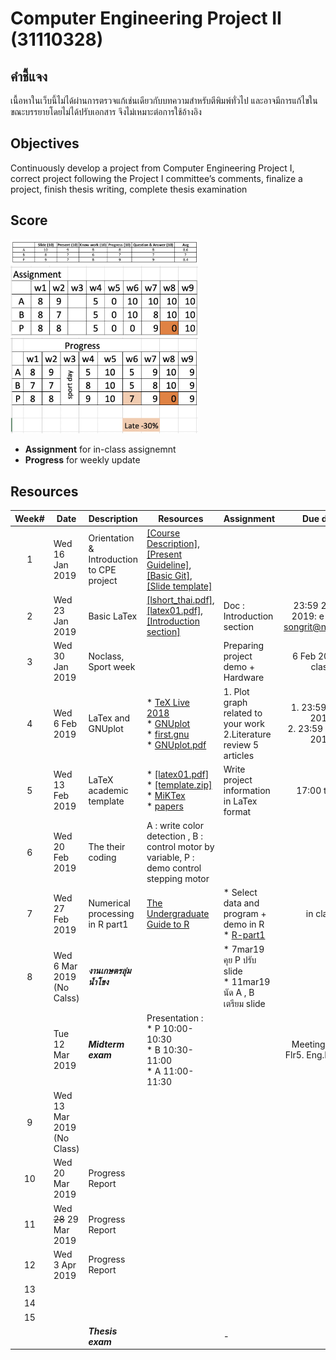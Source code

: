 # Computer Engineering Project II (31110328)
## คำชี้แจง
เนื้อหาในเว็บนี้ไม่ได้ผ่านการตรวจแก้เช่นเดียวกับบทความสำหรับตีพิมพ์ทั่วไป และอาจมีการแก้ไขในขณะบรรยายโดยไม่ได้ปรับเอกสาร จึงไม่เหมาะต่อการใช้อ้างอิง

## Objectives
Continuously develop a project from Computer Engineering Project I, correct project following the Project I committee’s comments, finalize a project, finish thesis writing, complete thesis examination

## Score
<img src="https://raw.githubusercontent.com/Lecture-CPE/328/master/score/midterm.jpg" alt="Midterm" width="300"><br>
<img src="https://raw.githubusercontent.com/Lecture-CPE/328/master/score/assign-2.jpg" alt="Assignment" width="300"><br>
<img src="https://raw.githubusercontent.com/Lecture-CPE/328/master/score/progress-2.jpg" alt="Progress" width="300">

* **Assignment** for in-class assignemnt
* **Progress** for weekly update

## Resources

| Week# | Date | Description  |Resources|Assignment| Due date|
|:-----:|------|-------------|----|--|:--:|
|  1 |Wed 16 Jan 2019| Orientation & Introduction to CPE project|[[Course Description]](https://drive.google.com/open?id=1v1N05F52E6jxTuy6ox8WxBsL_ve-xhro), [[Present Guideline]](https://drive.google.com/open?id=1Kts1XyFh6kr7_jiJMYhrG93yX4A3PvY6), [[Basic Git]](https://drive.google.com/open?id=1ZgoQkInFjvnrz-wiLy2ISEz7proDvbo1), [[Slide template]](https://drive.google.com/file/d/1VC3St6WZNPndobrzBdV0Vv2jCfiHRGSR/view?usp=sharing)  |  ||
|2   |Wed 23 Jan 2019 | Basic LaTex            |[[lshort_thai.pdf]](https://drive.google.com/open?id=1PHD8t_0OwnyT2ztYYjcR_vDPWRQrq9TO),[[latex01.pdf]](https://drive.google.com/open?id=1OK_WYVeOJXkPQGb1KPSgYbGiKBXGujr8), [[Introduction section]](https://drive.google.com/file/d/172yGRjmWMmfPv6PsRRudUyu6aYj0XJY1/view?usp=sharing) |Doc  : Introduction section  |23:59 23 Jan 2019: e-mail : songrit@npu.ac.th|
|   3   | Wed 30 Jan 2019 | Noclass, Sport week|   | Preparing project demo + Hardware |6 Feb 2019 In class|
|   4   | Wed 6 Feb 2019 | LaTex and GNUplot  | * [TeX Live 2018](http://www.tug.org/texlive/)<br> * [GNUplot](http://gnuplot.sourceforge.net)<br> * [first.gnu](https://drive.google.com/open?id=11qTXVmsveui-WoPfVdGRXzqeq82u2Dj-)<br>* [GNUplot.pdf](https://drive.google.com/open?id=1E-xJTR7PfRIm9oEKB08eEGH0kLWQfGFE)              |1. Plot graph related to your work<br> 2.Literature review 5 articles  | 1. 23:59 6 Feb 2019<br>2. 23:59 13 FEB 2019 |
|   5   |Wed 13 Feb 2019      | LaTeX academic template  |* [[latex01.pdf]](https://drive.google.com/open?id=1OK_WYVeOJXkPQGb1KPSgYbGiKBXGujr8)<br>* [[template.zip]](https://drive.google.com/drive/folders/1yIL1WBmb6JlVyIcGAwr6NOHqIcNU3MU-?usp=sharing)  <br>* [MiKTex](https://miktex.org/download)<br> * [papers](https://drive.google.com/drive/folders/1JadpVly8dJn4zfKBmRf-Si_g4HoLCzmn?usp=sharing)                   | Write project information in LaTex format  | 17:00 today|
|   6   |Wed 20 Feb 2019 | The their coding  | A : write color detection , B : control motor by variable, P : demo control stepping motor  |  ||
|   7   |Wed 27 Feb 2019  |Numerical processing in R part1  |  [The Undergraduate Guide to R](https://www.google.com/url?sa=t&rct=j&q=&esrc=s&source=web&cd=1&cad=rja&uact=8&ved=2ahUKEwjH5KW79dngAhUPeisKHXMIChoQFjAAegQIARAC&url=http%3A%2F%2Fwww.biostat.jhsph.edu%2F~ajaffe%2Fdocs%2FundergradguidetoR.pdf&usg=AOvVaw1f42haGHX2G0n6hh_V1TyE) | * Select data and program + demo in R <br>* [R-part1](https://drive.google.com/file/d/1iJYhwMdLadeaYHbfpZ-N5oM_hf8yOmVQ/view?usp=sharing)  | in class|
|   8   | Wed 6 Mar 2019 (No Calss)     | ***งานเกษตรลุ่มน้ำโขง***             |                     | * 7mar19 คุย P ปรับ slide  <br> * 11mar19 นัด A , B เตรียม slide ||
|       | Tue 12 Mar 2019     | ***Midterm exam*** | Presentation : <br> * P 10:00-10:30 <br> * B 10:30-11:00 <br> * A 11:00-11:30  |  |Meeting Room Flr5. Eng.Building |
|   9   | Wed 13 Mar 2019 (No Class)    |              |                     |  ||
|   10  |Wed 20 Mar 2019 |  Progress Report            |                     |  ||
|   11  |Wed <s>28</s> 29 Mar 2019 | Progress Report              |                     |  ||
|   12  |Wed 3 Apr 2019      | Progress Report              |                     |  ||
|   13  |      |              |                     |  ||
|   14  |      |              |                     |  ||
|   15  |      |              |                     |  ||
|       |      | ***Thesis exam***   |      | -  ||
